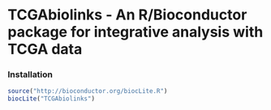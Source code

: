 # TCGAbiolinks - An R/Bioconductor package for integrative analysis with TCGA data

### Installation ###
```R
source("http://bioconductor.org/biocLite.R")
biocLite("TCGAbiolinks")
```

